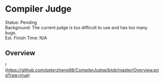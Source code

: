 # Compiler Judge
Status: Pending      
Background: The current judge is too difficult to use and has too many bugs.   
Est. Finish Time: N/A     

## Overview
!(https://github.com/peterzheng98/CompilerJudge/blob/master/Overview.png?raw=true)
